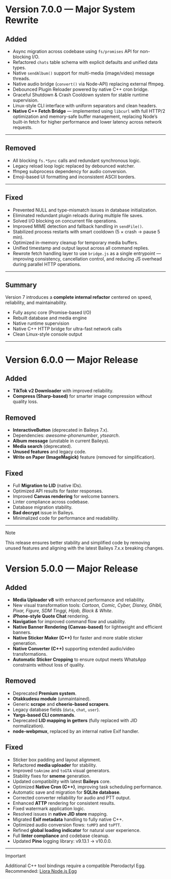 # Version 7.0.0 — Major System Rewrite

## Added
- Async migration across codebase using `fs/promises` API for non-blocking I/O.  
- Refactored `chats` table schema with explicit defaults and unified data types.  
- Native `sendAlbum()` support for multi-media (image/video) message threads.  
- Native audio bridge (`convert()` via Node-API) replacing external ffmpeg.  
- Debounced Plugin Reloader powered by native C++ cron bridge.  
- Graceful Shutdown & Crash Cooldown system for stable runtime supervision.  
- Linux-style CLI interface with uniform separators and clean headers.  
- **Native C++ Fetch Bridge** — implemented using `libcurl` with full HTTP/2 optimization and memory-safe buffer management, replacing Node’s built-in fetch for higher performance and lower latency across network requests.  

---

## Removed
- All blocking `fs.*Sync` calls and redundant synchronous logic.  
- Legacy reload loop logic replaced by debounced watcher.  
- ffmpeg subprocess dependency for audio conversion.  
- Emoji-based UI formatting and inconsistent ASCII borders.  

---

## Fixed
- Prevented NULL and type-mismatch issues in database initialization.  
- Eliminated redundant plugin reloads during multiple file saves.  
- Solved I/O blocking on concurrent file operations.  
- Improved MIME detection and fallback handling in `sendFile()`.  
- Stabilized process restarts with smart cooldown (5 × crash → pause 5 min).  
- Optimized in-memory cleanup for temporary media buffers.  
- Unified timestamp and output layout across all command replies.  
- Rewrote fetch handling layer to use `bridge.js` as a single entrypoint — improving consistency, cancellation control, and reducing JS overhead during parallel HTTP operations.  

---

## Summary
Version 7 introduces a **complete internal refactor** centered on speed, reliability, and maintainability.  
- Fully async core (Promise-based I/O)  
- Rebuilt database and media engine  
- Native runtime supervision  
- Native C++ HTTP bridge for ultra-fast network calls  
- Clean Linux-style console output

---

# Version 6.0.0 — Major Release

## Added

- **TikTok v2 Downloader** with improved reliability.
- **Compress (Sharp-based)** for smarter image compression without quality loss.

## Removed

- **InteractiveButton** (deprecated in Baileys 7.x).
- Dependencies: _awesome-phonenumber_, _ytsearch_.
- **Album message** (unstable in current Baileys).
- **Media search** (deprecated).
- **Unused features** and legacy code.
- **Write on Paper (ImageMagick)** feature (removed for simplification).

## Fixed

- Full **Migration to LID** (native IDs).
- Optimized API results for faster responses.
- Improved **Canvas rendering** for welcome banners.
- Linter compliance across codebase.
- Database migration stability.
- **Bad decrypt** issue in Baileys.
- Minimalized code for performance and readability.

---

> [!NOTE]  
> This release ensures better stability and simplified code by removing unused features and aligning with the latest Baileys 7.x.x breaking changes.

# Version 5.0.0 — Major Release

## Added

- **Media Uploader v8** with enhanced performance and reliability.
- New visual transformation tools: _Cartoon, Comic, Cyber, Disney, Ghibli, Pixar, Figure, SDM Tinggi, Hijab, Black & White_.
- **iPhone-style Quote Chat** rendering.
- **Navigation** for improved command flow and usability.
- **Native Banner Rendering (Canvas-based)** for lightweight and efficient banners.
- **Native Sticker Maker (C++)** for faster and more stable sticker generation.
- **Native Converter (C++)** supporting extended audio/video transformations.
- **Automatic Sticker Cropping** to ensure output meets WhatsApp constraints without loss of quality.

## Removed

- Deprecated **Premium system**.
- **Otakkudesu module** (unmaintained).
- Generic **scrape** and **cheerio-based scrapers**.
- Legacy database fields (`data`, `chat`, `user`).
- **Yargs-based CLI commands**.
- Deprecated **LID mapping in getters** (fully replaced with JID normalization).
- **node-webpmux**, replaced by an internal native Exif handler.

## Fixed

- Sticker box padding and layout alignment.
- Refactored **media uploader** for stability.
- Improved `toAnime` and `toGTA` visual generators.
- Stability fixes for **smeme** generation.
- Updated compatibility with latest **Baileys** core.
- Optimized **Native Cron (C++)**, improving task scheduling performance.
- Automatic save and migration for **SQLite database**.
- Corrected converter reliability for audio and PTT output.
- Enhanced **ATTP** rendering for consistent results.
- Fixed watermark application logic.
- Resolved issues in **native JID store** mapping.
- Migrated **Exif metadata** handling to fully native C++.
- Optimized audio conversion flows: `toMP3` and `toPTT`.
- Refined **global loading indicator** for natural user experience.
- Full **linter compliance** and codebase cleanup.
- Updated **Pino** logging library: v9.13.1 → v10.0.0.

---

> [!IMPORTANT]  
> Additional C++ tool bindings require a compatible Pterodactyl Egg.  
> Recommended: [Liora Node.js Egg](https://gist.github.com/naruyaizumi/12a3c6baed67ca7fd7eaa11992c82631)

